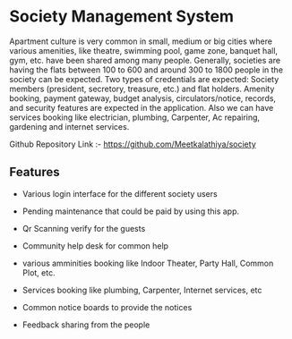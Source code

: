 
# Society Management System

Apartment culture is very common in small, medium or big cities where various 
amenities, like theatre, swimming pool, game zone, banquet hall, gym, etc. have been 
shared among many people. Generally, societies are having the flats between 100 to 
600 and around 300 to 1800 people in the society can be expected. Two types of 
credentials are expected: Society members (president, secretory, treasure, etc.) and 
flat holders. Amenity booking, payment gateway, budget analysis, circulators/notice, 
records, and security features are expected in the application. Also we can have 
services booking like electrician, plumbing, Carpenter, Ac repairing, gardening and 
internet services.

Github Repository Link :- https://github.com/Meetkalathiya/society


## Features

- Various login interface for the different society users

- Pending maintenance that could be paid by using this app.
-  Qr Scanning verify for the guests
- Community help desk for common help
- various amminities booking like Indoor Theater, Party Hall, Common Plot, etc.

- Services booking like plumbing, Carpenter, Internet services, etc

- Common notice boards to provide the notices

- Feedback sharing from the people

